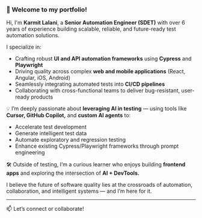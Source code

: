 ### 👋 Welcome to my portfolio!

Hi, I'm **Karmit Lalani**, a **Senior Automation Engineer (SDET)** with over 6 years of experience building scalable, reliable, and future-ready test automation solutions.

I specialize in:
- Crafting robust **UI and API automation frameworks** using **Cypress** and **Playwright**
- Driving quality across complex **web and mobile applications** (React, Angular, iOS, Android)
- Seamlessly integrating automated tests into **CI/CD pipelines**
- Collaborating with cross-functional teams to deliver bug-resistant, user-ready products

💡 I’m deeply passionate about **leveraging AI in testing** — using tools like **Cursor, GitHub Copilot,** and **custom AI agents** to:
- Accelerate test development
- Generate intelligent test data
- Automate exploratory and regression testing
- Enhance existing Cypress/Playwright frameworks through prompt engineering

🛠 Outside of testing, I’m a curious learner who enjoys building **frontend apps** and exploring the intersection of **AI + DevTools.**

I believe the future of software quality lies at the crossroads of automation, collaboration, and intelligent systems — and I’m here for it.

---

📫 Let’s connect or collaborate!
